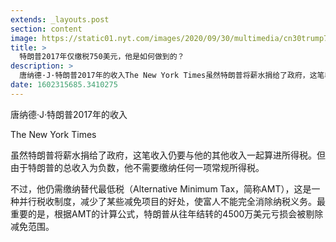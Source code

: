 ```yaml
--- 
extends: _layouts.post 
section: content 
image: https://static01.nyt.com/images/2020/09/30/multimedia/cn30trump750-02/cn30trump750-02-articleLarge.png 
title: > 
  特朗普2017年仅缴税750美元，他是如何做到的？ 
description: > 
  唐纳德·J·特朗普2017年的收入The New York Times虽然特朗普将薪水捐给了政府，这笔收入仍要与他的其他收入一起算进所得税。但由于特朗普的总收入为负数，他不需要缴纳任何一项常规所得税。不过，他仍需缴纳替代最低税（Alternative Minimum Tax，简称AMT），这是一种并行税收制度，减少了某些减免项目的好处，使富人不能完全消除纳税义务。最重要的是，根据AMT的计算公式，特朗普从往年结转的4500万美元亏损会被剔除减免范围。 
date: 1602315685.3410275 
--- 
```

唐纳德·J·特朗普2017年的收入

The New York Times

虽然特朗普将薪水捐给了政府，这笔收入仍要与他的其他收入一起算进所得税。但由于特朗普的总收入为负数，他不需要缴纳任何一项常规所得税。

不过，他仍需缴纳替代最低税（Alternative Minimum Tax，简称AMT），这是一种并行税收制度，减少了某些减免项目的好处，使富人不能完全消除纳税义务。最重要的是，根据AMT的计算公式，特朗普从往年结转的4500万美元亏损会被剔除减免范围。

